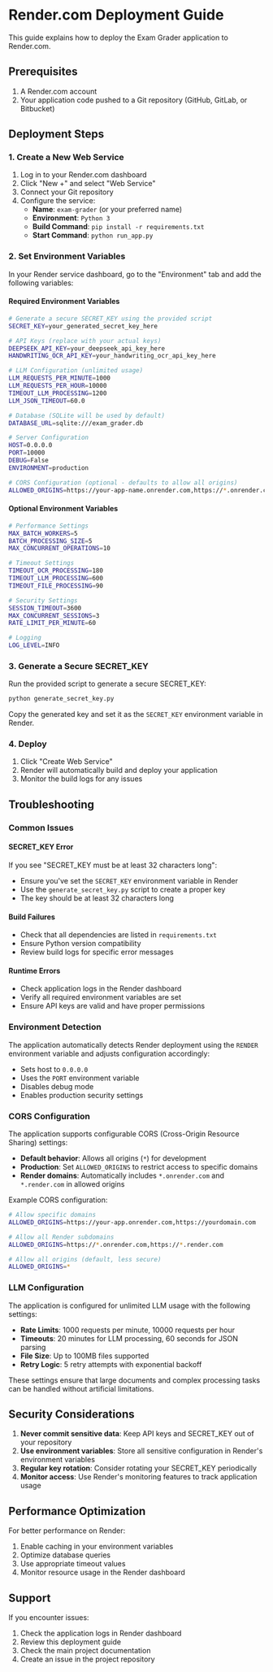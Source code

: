 # Render.com Deployment Guide

This guide explains how to deploy the Exam Grader application to Render.com.

## Prerequisites

1. A Render.com account
2. Your application code pushed to a Git repository (GitHub, GitLab, or Bitbucket)

## Deployment Steps

### 1. Create a New Web Service

1. Log in to your Render.com dashboard
2. Click "New +" and select "Web Service"
3. Connect your Git repository
4. Configure the service:
   - **Name**: `exam-grader` (or your preferred name)
   - **Environment**: `Python 3`
   - **Build Command**: `pip install -r requirements.txt`
   - **Start Command**: `python run_app.py`

### 2. Set Environment Variables

In your Render service dashboard, go to the "Environment" tab and add the following variables:

#### Required Environment Variables

```bash
# Generate a secure SECRET_KEY using the provided script
SECRET_KEY=your_generated_secret_key_here

# API Keys (replace with your actual keys)
DEEPSEEK_API_KEY=your_deepseek_api_key_here
HANDWRITING_OCR_API_KEY=your_handwriting_ocr_api_key_here

# LLM Configuration (unlimited usage)
LLM_REQUESTS_PER_MINUTE=1000
LLM_REQUESTS_PER_HOUR=10000
TIMEOUT_LLM_PROCESSING=1200
LLM_JSON_TIMEOUT=60.0

# Database (SQLite will be used by default)
DATABASE_URL=sqlite:///exam_grader.db

# Server Configuration
HOST=0.0.0.0
PORT=10000
DEBUG=False
ENVIRONMENT=production

# CORS Configuration (optional - defaults to allow all origins)
ALLOWED_ORIGINS=https://your-app-name.onrender.com,https://*.onrender.com
```

#### Optional Environment Variables

```bash
# Performance Settings
MAX_BATCH_WORKERS=5
BATCH_PROCESSING_SIZE=5
MAX_CONCURRENT_OPERATIONS=10

# Timeout Settings
TIMEOUT_OCR_PROCESSING=180
TIMEOUT_LLM_PROCESSING=600
TIMEOUT_FILE_PROCESSING=90

# Security Settings
SESSION_TIMEOUT=3600
MAX_CONCURRENT_SESSIONS=3
RATE_LIMIT_PER_MINUTE=60

# Logging
LOG_LEVEL=INFO
```

### 3. Generate a Secure SECRET_KEY

Run the provided script to generate a secure SECRET_KEY:

```bash
python generate_secret_key.py
```

Copy the generated key and set it as the `SECRET_KEY` environment variable in Render.

### 4. Deploy

1. Click "Create Web Service"
2. Render will automatically build and deploy your application
3. Monitor the build logs for any issues

## Troubleshooting

### Common Issues

#### SECRET_KEY Error
If you see "SECRET_KEY must be at least 32 characters long":
- Ensure you've set the `SECRET_KEY` environment variable in Render
- Use the `generate_secret_key.py` script to create a proper key
- The key should be at least 32 characters long

#### Build Failures
- Check that all dependencies are listed in `requirements.txt`
- Ensure Python version compatibility
- Review build logs for specific error messages

#### Runtime Errors
- Check application logs in the Render dashboard
- Verify all required environment variables are set
- Ensure API keys are valid and have proper permissions

### Environment Detection

The application automatically detects Render deployment using the `RENDER` environment variable and adjusts configuration accordingly:
- Sets host to `0.0.0.0`
- Uses the `PORT` environment variable
- Disables debug mode
- Enables production security settings

### CORS Configuration

The application supports configurable CORS (Cross-Origin Resource Sharing) settings:

- **Default behavior**: Allows all origins (`*`) for development
- **Production**: Set `ALLOWED_ORIGINS` to restrict access to specific domains
- **Render domains**: Automatically includes `*.onrender.com` and `*.render.com` in allowed origins

Example CORS configuration:
```bash
# Allow specific domains
ALLOWED_ORIGINS=https://your-app.onrender.com,https://yourdomain.com

# Allow all Render subdomains
ALLOWED_ORIGINS=https://*.onrender.com,https://*.render.com

# Allow all origins (default, less secure)
ALLOWED_ORIGINS=*
```

### LLM Configuration

The application is configured for unlimited LLM usage with the following settings:

- **Rate Limits**: 1000 requests per minute, 10000 requests per hour
- **Timeouts**: 20 minutes for LLM processing, 60 seconds for JSON parsing
- **File Size**: Up to 100MB files supported
- **Retry Logic**: 5 retry attempts with exponential backoff

These settings ensure that large documents and complex processing tasks can be handled without artificial limitations.

## Security Considerations

1. **Never commit sensitive data**: Keep API keys and SECRET_KEY out of your repository
2. **Use environment variables**: Store all sensitive configuration in Render's environment variables
3. **Regular key rotation**: Consider rotating your SECRET_KEY periodically
4. **Monitor access**: Use Render's monitoring features to track application usage

## Performance Optimization

For better performance on Render:
1. Enable caching in your environment variables
2. Optimize database queries
3. Use appropriate timeout values
4. Monitor resource usage in the Render dashboard

## Support

If you encounter issues:
1. Check the application logs in Render dashboard
2. Review this deployment guide
3. Check the main project documentation
4. Create an issue in the project repository
